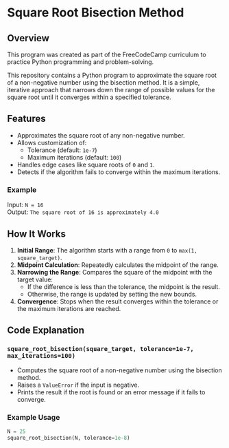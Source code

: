# Square Root Bisection Method

## Overview
This program was created as part of the FreeCodeCamp curriculum to practice Python programming and problem-solving.

This repository contains a Python program to approximate the square root of a non-negative number using the bisection method. It is a simple, iterative approach that narrows down the range of possible values for the square root until it converges within a specified tolerance.

## Features
- Approximates the square root of any non-negative number.
- Allows customization of:
  - Tolerance (default: `1e-7`)
  - Maximum iterations (default: `100`)
- Handles edge cases like square roots of `0` and `1`.
- Detects if the algorithm fails to converge within the maximum iterations.


### Example
Input: `N = 16`  
Output: `The square root of 16 is approximately 4.0`

## How It Works
1. **Initial Range**: The algorithm starts with a range from `0` to `max(1, square_target)`.
2. **Midpoint Calculation**: Repeatedly calculates the midpoint of the range.
3. **Narrowing the Range**: Compares the square of the midpoint with the target value:
   - If the difference is less than the tolerance, the midpoint is the result.
   - Otherwise, the range is updated by setting the new bounds.
4. **Convergence**: Stops when the result converges within the tolerance or the maximum iterations are reached.

## Code Explanation
### `square_root_bisection(square_target, tolerance=1e-7, max_iterations=100)`
- Computes the square root of a non-negative number using the bisection method.
- Raises a `ValueError` if the input is negative.
- Prints the result if the root is found or an error message if it fails to converge.

### Example Usage
```python
N = 25
square_root_bisection(N, tolerance=1e-8)
